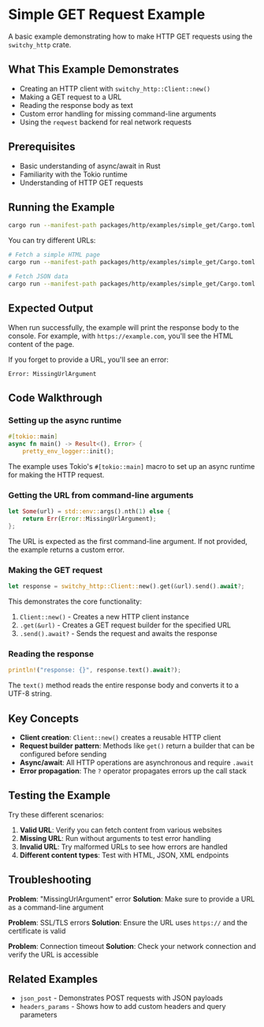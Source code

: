 # Simple GET Request Example

A basic example demonstrating how to make HTTP GET requests using the `switchy_http` crate.

## What This Example Demonstrates

- Creating an HTTP client with `switchy_http::Client::new()`
- Making a GET request to a URL
- Reading the response body as text
- Custom error handling for missing command-line arguments
- Using the `reqwest` backend for real network requests

## Prerequisites

- Basic understanding of async/await in Rust
- Familiarity with the Tokio runtime
- Understanding of HTTP GET requests

## Running the Example

```bash
cargo run --manifest-path packages/http/examples/simple_get/Cargo.toml -- "https://example.com"
```

You can try different URLs:

```bash
# Fetch a simple HTML page
cargo run --manifest-path packages/http/examples/simple_get/Cargo.toml -- "https://example.com"

# Fetch JSON data
cargo run --manifest-path packages/http/examples/simple_get/Cargo.toml -- "https://httpbin.org/get"
```

## Expected Output

When run successfully, the example will print the response body to the console. For example, with `https://example.com`, you'll see the HTML content of the page.

If you forget to provide a URL, you'll see an error:

```
Error: MissingUrlArgument
```

## Code Walkthrough

### Setting up the async runtime

```rust
#[tokio::main]
async fn main() -> Result<(), Error> {
    pretty_env_logger::init();
```

The example uses Tokio's `#[tokio::main]` macro to set up an async runtime for making the HTTP request.

### Getting the URL from command-line arguments

```rust
let Some(url) = std::env::args().nth(1) else {
    return Err(Error::MissingUrlArgument);
};
```

The URL is expected as the first command-line argument. If not provided, the example returns a custom error.

### Making the GET request

```rust
let response = switchy_http::Client::new().get(&url).send().await?;
```

This demonstrates the core functionality:

1. `Client::new()` - Creates a new HTTP client instance
2. `.get(&url)` - Creates a GET request builder for the specified URL
3. `.send().await?` - Sends the request and awaits the response

### Reading the response

```rust
println!("response: {}", response.text().await?);
```

The `text()` method reads the entire response body and converts it to a UTF-8 string.

## Key Concepts

- **Client creation**: `Client::new()` creates a reusable HTTP client
- **Request builder pattern**: Methods like `get()` return a builder that can be configured before sending
- **Async/await**: All HTTP operations are asynchronous and require `.await`
- **Error propagation**: The `?` operator propagates errors up the call stack

## Testing the Example

Try these different scenarios:

1. **Valid URL**: Verify you can fetch content from various websites
2. **Missing URL**: Run without arguments to test error handling
3. **Invalid URL**: Try malformed URLs to see how errors are handled
4. **Different content types**: Test with HTML, JSON, XML endpoints

## Troubleshooting

**Problem**: "MissingUrlArgument" error
**Solution**: Make sure to provide a URL as a command-line argument

**Problem**: SSL/TLS errors
**Solution**: Ensure the URL uses `https://` and the certificate is valid

**Problem**: Connection timeout
**Solution**: Check your network connection and verify the URL is accessible

## Related Examples

- `json_post` - Demonstrates POST requests with JSON payloads
- `headers_params` - Shows how to add custom headers and query parameters
